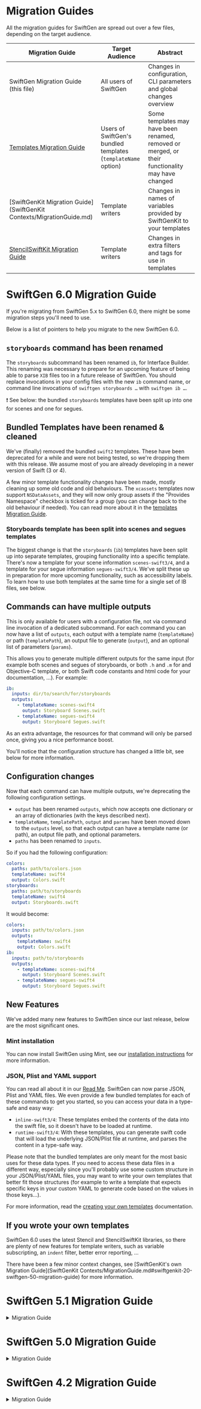 
# Migration Guides

All the migration guides for SwiftGen are spread out over a few files, depending on the target audience.

| Migration Guide | Target Audience | Abstract |
|-----------------|-----------------|---------|
| SwiftGen Migration Guide (this file) | All users of SwiftGen | Changes in configuration, CLI parameters and global changes overview |
| [Templates Migration Guide](templates/MigrationGuide.md) | Users of SwiftGen's bundled templates (`templateName` option) | Some templates may have been renamed, removed or merged, or their functionality may have changed |
| [SwiftGenKit Migration Guide](SwiftGenKit Contexts/MigrationGuide.md) | Template writers | Changes in names of variables provided by SwiftGenKit to your templates |
| [StencilSwiftKit Migration Guide](https://github.com/SwiftGen/StencilSwiftKit/blob/master/Documentation/MigrationGuide.md) | Template writers | Changes in extra filters and tags for use in templates |

# SwiftGen 6.0 Migration Guide

If you're migrating from SwiftGen 5.x to SwiftGen 6.0, there might be some migration steps you'll need to use.

Below is a list of pointers to help you migrate to the new SwiftGen 6.0.

## `storyboards` command has been renamed

The `storyboards` subcommand has been renamed `ib`, for Interface Builder. This renaming was necessary to prepare for an upcoming feature of being able to parse `XIB` files too in a future release of SwiftGen.
You should replace invocations in your config files with the new `ib` command name, or command line invocations of `swiftgen storyboards …` with `swiftgen ib …`.

❗️ See below: the bundled `storyboards` templates have been split up into one for scenes and one for segues.

## Bundled Templates have been renamed & cleaned

We've (finally) removed the bundled `swift2` templates. These have been deprecated for a while and were not being tested, so we're dropping them with this release. We assume most of you are already developing in a newer version of Swift (3 or 4).

A few minor template functionality changes have been made, mostly cleaning up some old code and old behaviours. The `xcassets` templates now support `NSDataAssets`, and they will now only group assets if the "Provides Namespace" checkbox is ticked for a group (you can change back to the old behaviour if needed). You can read more about it in the [templates Migration Guide](templates/MigrationGuide.md#swiftgen-60-migration-guide).

### Storyboards template has been split into scenes and segues templates

The biggest change is that the `storyboards` (`ib`) templates have been split up into separate templates, grouping functionality into a specific template. There's now a template for your scene information `scenes-swift3/4`, and a template for your segue information `segues-swift3/4`. We've split these up in preparation for more upcoming functionality, such as accessibility labels. To learn how to use both templates at the same time for a single set of IB files, see below.

## Commands can have multiple outputs

This is only available for users with a configuration file, not via command line invocation of a dedicated subcommand. For each command you can now have a list of `outputs`, each output with a template name (`templateName`) or path (`templatePath`), an output file to generate (`output`), and an optional list of parameters (`params`).

This allows you to generate multiple different outputs for the same input (for example both scenes and segues of storyboards, or both `.h` and `.m` for and Objective-C template, or both Swift code constants and html code for your documentation, …). For example:

```yaml
ib:
  inputs: dir/to/search/for/storyboards
  outputs:
    - templateName: scenes-swift4
      output: Storyboard Scenes.swift
    - templateName: segues-swift4
      output: Storyboard Segues.swift
```

As an extra advantage, the resources for that command will only be parsed once, giving you a nice performance boost.

You'll notice that the configuration structure has changed a little bit, see below for more information.

## Configuration changes

Now that each command can have multiple outputs, we're deprecating the following configuration settings.

- `output` has been renamed `outputs`, which now accepts one dictionary or an array of dictionaries (with the keys described next).
- `templateName`, `templatePath`, `output` and `params` have been moved down to the `outputs` level, so that each output can have a template name (or path), an output file path, and optional parameters.
- `paths` has been renamed to `inputs`.

So if you had the following configuration:

```yaml
colors:
  paths: path/to/colors.json
  templateName: swift4
  output: Colors.swift
storyboards:
  paths: path/to/storyboards
  templateName: swift4
  output: Storyboards.swift
```

It would become:

```yaml
colors:
  inputs: path/to/colors.json
  outputs:
    templateName: swift4
    output: Colors.swift
ib:
  inputs: path/to/storyboards
  outputs:
    - templateName: scenes-swift4
      output: Storyboard Scenes.swift
    - templateName: segues-swift4
      output: Storyboard Segues.swift
```

## New Features

We've added many new features to SwiftGen since our last release, below are the most significant ones.

### Mint installation

You can now install SwiftGen using Mint, see our [installation instructions](../README.md#installation) for more information.

### JSON, Plist and YAML support

You can read all about it in our [Read Me](../README.md). SwiftGen can now parse JSON, Plist and YAML files. We even provide a few bundled templates for each of these commands to get you started, so you can access your data in a type-safe and easy way:

* `inline-swift3/4`: These templates embed the contents of the data into the swift file, so it doesn't have to be loaded at runtime.
* `runtime-swift3/4`: With these templates, you can generate swift code that will load the underlying JSON/Plist file at runtime, and parses the content in a type-safe way.

Please note that the bundled templates are only meant for the most basic uses for these data types. If you need to access these data files in a different way, especially since you'll probably use some custom structure in your JSON/Plist/YAML files, you may want to write your own templates that better fit those structures (for example to write a template that expects specific keys in your custom YAML to generate code based on the values in those keys…).

For more information, read the [creating your own templates](Creating-your-templates.md) documentation.

## If you wrote your own templates

SwiftGen 6.0 uses the latest Stencil and StencilSwiftKit libraries, so there are plenty of new features for template writers, such as variable subscripting, an `indent` filter, better error reporting, ...

There have been a few minor context changes, see [SwiftGenKit's own Migration Guide](SwiftGenKit Contexts/MigrationGuide.md#swiftgenkit-20-swiftgen-50-migration-guide) for more information.


# SwiftGen 5.1 Migration Guide

<details>
<summary>Migration Guide</summary>

## Template functionality changes

Only a small change in the generated code that'll affect a tiny subset of users: the `allValues` variable has been deprecated. See the [templates Migration Guide](templates/MigrationGuide.md#functionality-changes-in-21-swiftgen-51) for more information.

</details>

# SwiftGen 5.0 Migration Guide

<details>
<summary>Migration Guide</summary>

If you're migrating from SwiftGen 4.x to SwiftGen 5.0, there might be some migration steps you'll need to use.

Below is a list of pointers to help you migrate to the new SwiftGen 5.0

## Command Line invocation

### `images` command has been renamed

The `images` subcommand has been renamed `xcassets`.
You should replace invocations of `swiftgen images …` by `swiftgen xcassets …`

### `--enumName` flag migrated to `--param`

The `--enumName` flag (`--sceneEnumName` & `--segueEnumName` for storyboards) is no longer supported.
Instead, you can now pass arbitrary parameters to your templates using the `--param X=Y` flag.

All the templates bundled in SwiftGen accept the `enumName` parameter (`sceneEnumName` + `segueEnumName` for storyboards) to provide at least the same customization as before.

So if you used `swiftgen <command> --enumName Foo` when invoking SwiftGen before, you should now invoke it via `swiftgen <command> --param enumName=Foo`

### You're required to specify a template name or path (no more default template)

Swift evolves so fast that deciding which template should be declared as the default one would require us to change the default template every time a new major version of Swift is released. Besides, our default might not be everyone's default. That's why we decided to not fallback to a default template anymore.

Instead, you're now **required** to provide a template when invoking SwiftGen, either via `-t <templatename>` (you can see the list of available template names using the `swiftgen templates list` command) or via `-p <templatepath>`.

ℹ️ The templates that were used as default template in SwiftGen 4.0 are still bundled with SwiftGen, but they have been renamed (mainly to `"swift2"` since the "default" template in SwiftGen 4 was the one we wrote back in Swift 2 times!) and you now have to explicitly tell which to use. See [below](#bundled-templates-have-been-renamed--cleaned) for more info.

✅ **Most of you probably already use the `-t swift3` option** if you were writing Swift3 code, so **you won't need to change anything**. But in the unlikely event that you were still writing Swift2 and didn't specify a template, you'll then have to use `-t swift2` to force using this (previously default) template.

## Bundled Templates have been renamed & cleaned

Some templates bundled with SwiftGen have been **renamed** to have a better naming consistency. Some others have been **removed** or **merged with others** (for example the storyboard templates between iOS & macOS are now merged into a single one compatible with both platforms, other templates now use the `--param` feature to be customizable, removing the need to maintain 2 separate templates for some variants)

Be sure to consult the [templates Migration Guide](templates/MigrationGuide.md#templates-20-migration-guide) to see the list of changes (renamings or removal) in templates bundled in SwiftGen.

📖 Also, **each template bundled in SwiftGen has a dedicated documentation now**, listing what the template is for, what does the generated code looks like, when you might want to choose that template over another one, and the parameters (`--param X=Y`) supported by this template for customization via the command line.  
This should help you choose the right template to use for your use case (or help you decide if you need to create your own if none of the provided ones fit your needs) and see what's customizable for each.

📖 See [the dedicated documentation folder](templates) for those templates documentation. This folder is organized the same way the templates are: one subfolder for each SwiftGen command (`colors`, `strings`, …), then one markdown file for each template name.

### Breaking template functionality changes

❗️ The code generated by the `storyboards` templates is **not** backward compatible with the one generated by SwiftGen 4.x. This means that you'll need to adapt your codebase and call sites accordingly.

Please read the [templates migration guide](templates/MigrationGuide.md#functionality-changes-in-20-swiftgen-50) for more information, which includes a compatibility template. Essentially, you need to change calls like the following line:

```swift
StoryboardScene.Message.instantiateMessageList()
```

To the following call:

```swift
StoryboardScene.Message.messageList.instantiate()
```

## If you wrote your own templates

### Stencil Context keys have been refactored

If you decided to write your own templates for SwiftGen 4, you'll have to amend them to fit the new names for context variables, as some of the variables provided by SwiftGenKit to your templates have been renamed for more consistency.

For example:

* now that the `colors` command supports more than one color palette, the context's root key `colors` that you used to iterate over the list of colors has been replaced by the root key `palettes` listing all the palettes parsed by SwiftGen, with their `name` and `colors`. Also `rgb` and `rgba` has been deprecated — they can be recreated from the `red`, `green`, `blue` keys;
* for the `xcassets` command — previously named `images` — the root key isn't the `images` array anymore, but the `catalogs` key instead, listing all the Assets Catalogs that SwiftGen parsed;
* for strings, now that SwiftGen support more than one `.strings` localizations table, the root key you iterate over isn't `strings` or `structuredStrings` but is not a `tables` array, and its structure has changed a bit.

These are just a few of the changes to the structure of the variables passed by SwiftGenKit to your templates. To learn more about all the variables which have been renamed, removed or added and the new structures for each SwiftGen command, see [SwiftGenKit's own Migration Guide](SwiftGenKit Contexts/MigrationGuide.md#swiftgenkit-20-swiftgen-50-migration-guide).

### Some SwiftGen-specific Stencil filters evolved

Also, a few dedicated Stencil filters provided by SwiftGen (via StencilSwiftKit) have been renamed. Especially the `join` and `snakeToCamelCase` filters now take a parameter. See [StencilSwiftKit's own Migration Guide](https://github.com/SwiftGen/StencilSwiftKit/blob/master/Documentation/MigrationGuide.md#stencilswiftkit-20-swiftgen-50) for more info.

</details>


# SwiftGen 4.2 Migration Guide

<details>
<summary>Migration Guide</summary>

If you're still using SwiftGen 4.x, you should at least consider follow the [SwiftGen 4.2 Migration Guide](SwiftGenKit Contexts/MigrationGuide.md#swiftgen-42-migration-guide) to prepare your migration to SwiftGen 5.0 smoothly, by getting rid of deprecated variables in your contexts.

</details>
